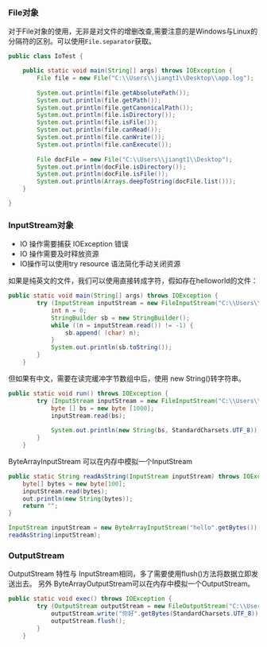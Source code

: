### File对象
对于File对象的使用，无非是对文件的增删改查,需要注意的是Windows与Linux的分隔符的区别。可以使用`File.separator`获取。
```java
public class IoTest {

	public static void main(String[] args) throws IOException {
		File file = new File("C:\\Users\\jiangt1\\Desktop\\app.log");
		
		System.out.println(file.getAbsolutePath());
		System.out.println(file.getPath());
		System.out.println(file.getCanonicalPath());
		System.out.println(file.isDirectory());
		System.out.println(file.isFile());
		System.out.println(file.canRead());
		System.out.println(file.canWrite());
		System.out.println(file.canExecute());
		
		File docFile = new File("C:\\Users\\jiangt1\\Desktop");
		System.out.println(docFile.isDirectory());
		System.out.println(docFile.isFile());
		System.out.println(Arrays.deepToString(docFile.list()));
	}

}
```

### InputStream对象

- IO 操作需要捕获 IOException 错误
- IO 操作需要及时释放资源
- IO操作可以使用try resource 语法简化手动关闭资源

如果是纯英文的文件，我们可以使用直接转成字符，假如存在helloworld的文件：
```java
public static void main(String[] args) throws IOException {
		try (InputStream inputStream = new FileInputStream("C:\\Users\\jiangt1\\Desktop\\test.txt")) {
			int n = 0;
			StringBuilder sb = new StringBuilder();
			while ((n = inputStream.read()) != -1) {
				sb.append( (char) n);
			}
			System.out.println(sb.toString());
		}
	}
```
但如果有中文，需要在读完缓冲字节数组中后，使用 new String()转字符串。
```java
public static void run() throws IOException {
		try (InputStream inputStream = new FileInputStream("C:\\Users\\jiangt1\\Desktop\\test.txt")) {
			byte [] bs = new byte [1000]; 
			inputStream.read(bs);
			
			System.out.println(new String(bs, StandardCharsets.UTF_8));
		}
	}
```

ByteArrayInputStream 可以在内存中模拟一个InputStream

```java
public static String readAsString(InputStream inputStream) throws IOException {
	byte[] bytes = new byte[100];
	inputStream.read(bytes);
	out.println(new String(bytes));
	return "";
}

InputStream inputStream = new ByteArrayInputStream("hello".getBytes());
readAsString(inputStream);
```

### OutputStream
OutputStream 特性与 InputStream相同，多了需要使用flush()方法将数据立即发送出去。
另外 ByteArrayOutputStream可以在内存中模拟一个OutputStream。
```java
public static void exec() throws IOException {
		try (OutputStream outputStream = new FileOutputStream("C:\\Users\\jiangt1\\Desktop\\test.txt")) {
			outputStream.write("你好".getBytes(StandardCharsets.UTF_8));
			outputStream.flush();
		}
	}
```